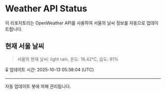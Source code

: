 
# Weather API Status

이 리포지토리는 OpenWeather API를 사용하여 서울의 날씨 정보를 자동으로 업데이트합니다.

## 현재 서울 날씨
> 서울의 현재 날씨: light rain, 온도: 16.42°C, 습도: 91%

⏳ 업데이트 시간: 2025-10-13 05:38:04 (UTC)

---
자동 업데이트 봇에 의해 관리됩니다.
